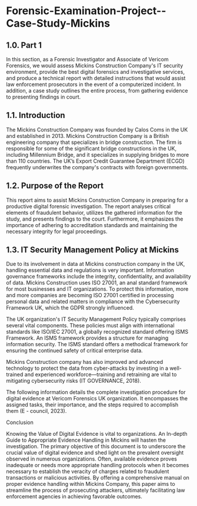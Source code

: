 # Forensic-Examination-Project--Case-Study-Mickins

## 1.0. Part 1 

In this section, as a Forensic Investigator and Associate of Vericom Forensics, we would assess Mickins Construction Company's IT security environment, provide the best digital forensics and investigative services, and produce a technical report with detailed instructions that would assist law enforcement prosecutors in the event of a computerized incident. In addition, a case study outlines the entire process, from gathering evidence to presenting findings in court. 

 

## 1.1. Introduction 

The Mickins Construction Company was founded by Calos Coms in the UK and established in 2013. Mickins Construction Company is a British engineering company that specializes in bridge construction. The firm is responsible for some of the significant bridge constructions in the UK, including Millennium Bridge, and it specializes in supplying bridges to more than 110 countries. The UK’s Export Credit Guarantee Department (ECGD) frequently underwrites the company's contracts with foreign governments. 

 

## 1.2. Purpose of the Report 

This report aims to assist Mickins Construction Company in preparing for a productive digital forensic investigation. The report analyses critical elements of fraudulent behavior, utilizes the gathered information for the study, and presents findings to the court. Furthermore, it emphasizes the importance of adhering to accreditation standards and maintaining the necessary integrity for legal proceedings. 

## 1.3. IT Security Management Policy at Mickins 

Due to its involvement in data at Mickins construction company in the UK, handling essential data and regulations is very important. Information governance frameworks include the integrity, confidentiality, and availability of data. Mickins Construction uses ISO 27001, an anal standard framework for most businesses and IT organizations. To protect this information, more and more companies are becoming ISO 27001 certified in processing personal data and related matters in compliance with the Cybersecurity Framework UK, which the GDPR strongly influenced. 

The UK organization's IT Security Management Policy typically comprises several vital components. These policies must align with international standards like ISO/IEC 27001, a globally recognized standard offering ISMS Framework. An ISMS framework provides a structure for managing information security. The ISMS standard offers a methodical framework for ensuring the continued safety of critical enterprise data. 

Mickins Construction company has also improved and advanced technology to protect the data from cyber-attacks by investing in a well-trained and experienced workforce—training and retraining are vital to mitigating cybersecurity risks (IT GOVERNANCE, 2018). 

The following information details the complete investigation procedure for digital evidence at Vericom Forensics UK organization. It encompasses the assigned tasks, their importance, and the steps required to accomplish them (E - council, 2023). 



 


 

 

Conclusion 

Knowing the Value of Digital Evidence is vital to organizations. An In-depth Guide to Appropriate Evidence Handling in Mickins will hasten the investigation. The primary objective of this document is to underscore the crucial value of digital evidence and shed light on the prevalent oversight observed in numerous organizations. Often, available evidence proves inadequate or needs more appropriate handling protocols when it becomes necessary to establish the veracity of charges related to fraudulent transactions or malicious activities. By offering a comprehensive manual on proper evidence handling within Mickins Company, this paper aims to streamline the process of prosecuting attackers, ultimately facilitating law enforcement agencies in achieving favorable outcomes. 
